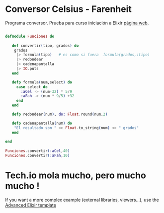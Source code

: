 # Conversor Celsius - Farenheit

[web]: http://www.ibserveis.com

Programa conversor. 
Prueba para curso iniciación a Elixir  [página web][web].

```elixir runnable

defmodule Funciones do
  
   def convertir(tipo, grados) do
    grados
     |> formula(tipo)   # es como si fuera  formula(grados,:tipo)
     |> redondear
     |> cadenapantalla
     |> IO.puts
   end

   defp formula(num,select) do
     case select do
       :aCel -> (num-32) * 5/9
       :aFah -> (num * 9/5) +32
     end
   end

   defp redondear(num), do: Float.round(num,2)

   defp cadenapantalla(num) do
    "El resultado son " <> Float.to_string(num) <> " grados"
   end
  
end
 
Funciones.convertir(:aCel,40)
Funciones.convertir(:aFah,10)

```

# Tech.io mola mucho, pero mucho mucho !

If you want a more complex example (external libraries, viewers...), use the [Advanced Elixir template](https://tech.io/select-repo/1226)
